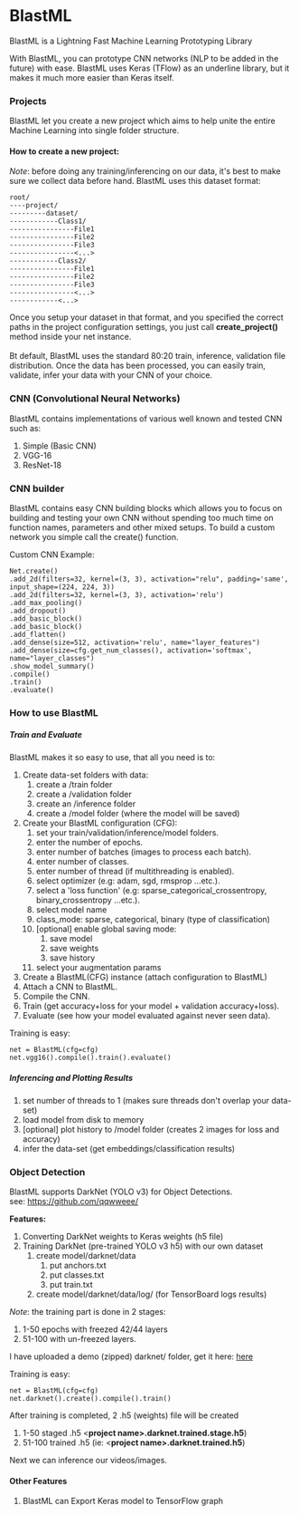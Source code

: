 # BlastML
BlastML is a Lightning Fast Machine Learning Prototyping Library

With BlastML, you can prototype CNN networks (NLP to be added in the future) with ease.
BlastML uses Keras (TFlow) as an underline library, but it makes it much more easier than Keras itself.

### Projects
BlastML let you create a new project which aims to help unite 
the entire Machine Learning into single folder structure.

#### How to create a new project:
_Note_: before doing any training/inferencing on our data, it's best to make sure 
we collect data before hand. BlastML uses this dataset format:
```
root/
----project/
---------dataset/
------------Class1/
----------------File1
----------------File2
----------------File3
----------------<...>
------------Class2/
----------------File1
----------------File2
----------------File3
----------------<...>
------------<...>
```
Once you setup your dataset in that format, and you specified the 
correct paths in the project configuration settings, you just call 
<strong>create_project()</strong> method inside your net instance.<br/><br/>
Bt default, BlastML uses the standard 80:20 train, inference, validation file distribution.
Once the data has been processed, you can easily train, validate, infer your data with your 
CNN of your choice.

### CNN (Convolutional Neural Networks) 
BlastML contains implementations of various well known and tested CNN such as:
1. Simple (Basic CNN)
2. VGG-16
3. ResNet-18

### CNN builder
BlastML contains easy CNN building blocks which allows you to focus on building and testing your own CNN 
without spending too much time on function names, parameters and other mixed setups.
To build a custom network you simple call the create() function.

Custom CNN Example:
```
Net.create()
.add_2d(filters=32, kernel=(3, 3), activation="relu", padding='same', input_shape=(224, 224, 3))
.add_2d(filters=32, kernel=(3, 3), activation='relu')
.add_max_pooling()
.add_dropout()
.add_basic_block()
.add_basic_block()
.add_flatten()
.add_dense(size=512, activation='relu', name="layer_features")
.add_dense(size=cfg.get_num_classes(), activation='softmax', name="layer_classes")
.show_model_summary()
.compile()
.train()
.evaluate()
```
	
### How to use BlastML

##### Train and Evaluate
BlastML makes it so easy to use, that all you need is to:
1. Create data-set folders with data: 
    1. create a /train folder
    2. create a /validation folder
    3. create an /inference folder
    4. create a /model folder (where the model will be saved)
2. Create your BlastML configuration (CFG):
    1. set your train/validation/inference/model folders.
    2. enter the number of epochs.
    3. enter number of batches (images to process each batch).
    4. enter number of classes.
    5. enter number of thread (if multithreading is enabled).
    6. select optimizer (e.g: adam, sgd, rmsprop ...etc.).
    7. select a 'loss function' (e.g: sparse_categorical_crossentropy, binary_crossentropy ...etc.).
    8. select model name
    9. class_mode: sparse, categorical, binary (type of classification)
    10. [optional] enable global saving mode:
        1. save model
        2. save weights
        3. save history
    11. select your augmentation params
3. Create a BlastML(CFG) instance (attach configuration to BlastML)
4. Attach a CNN to BlastML.
5. Compile the CNN.
6. Train (get accuracy+loss for your model + validation accuracy+loss).
7. Evaluate (see how your model evaluated against never seen data).

Training is easy:
```
net = BlastML(cfg=cfg)
net.vgg16().compile().train().evaluate()
```

##### Inferencing and Plotting Results
1. set number of threads to 1 (makes sure threads don't overlap your data-set)
2. load model from disk to memory
3. [optional] plot history to /model folder (creates 2 images for loss and accuracy)
4. infer the data-set (get embeddings/classification results)


### Object Detection
BlastML supports DarkNet (YOLO v3) for Object Detections.<br/>
see: https://github.com/qqwweee/

<strong>Features:</strong>
1. Converting DarkNet weights to Keras weights (h5 file)
2. Training DarkNet (pre-trained YOLO v3 h5) with our own dataset
    1. create model/darknet/data
        1. put anchors.txt
        1. put classes.txt
        1. put train.txt
    2. create model/darknet/data/log/ (for TensorBoard logs results)

_Note_: the training part is done in 2 stages:
1. 1-50 epochs with freezed 42/44 layers
2. 51-100 with un-freezed layers.

I have uploaded a demo (zipped) darknet/ folder, get it here:
[here](https://www.dropbox.com/s/a9l2nxsubq601wg/darknet.zip?dl=1)

Training is easy:
```
net = BlastML(cfg=cfg)
net.darknet().create().compile().train()
```

After training is completed, 2 .h5 (weights) file will be created
 1. 1-50 staged .h5 <**project name>.darknet.trained.stage.h5**)
 2. 51-100 trained .h5 (ie: <**project name>.darknet.trained.h5**) 

Next we can inference our videos/images.

#### Other Features
1. BlastML can Export Keras model to TensorFlow graph